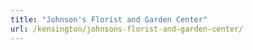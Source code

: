 ```yaml
---
title: "Johnson's Florist and Garden Center"
url: /kensington/johnsons-florist-and-garden-center/
---
```

